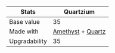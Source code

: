 [Amethyst]: https://tembee2.github.io/OVERVOLT/Ores/Amethyst
[Quartz]: https://tembee2.github.io/OVERVOLT/Ores/Quartz

| Stats          | Quartzium           |
|----------------|-----------------------|
| Base value     | 35                     |
| Made with      | [Amethyst] + [Quartz]   |
| Upgradability  | 35                    |
